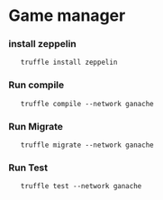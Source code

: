 # Game manager 


### install zeppelin 
````
   truffle install zeppelin  
````

### Run compile
````
   truffle compile --network ganache  
````

### Run Migrate 
````
   truffle migrate --network ganache  
````

### Run Test 
````
   truffle test --network ganache  
````
